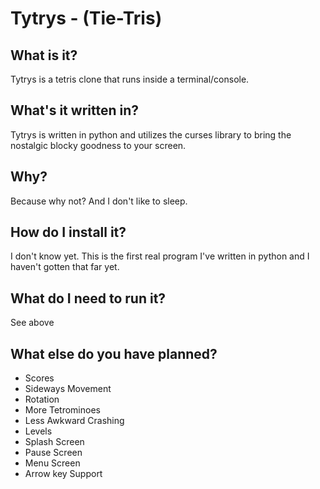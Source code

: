 Tytrys - (Tie-Tris)
===================

What is it?
-----------
Tytrys is a tetris clone that runs inside a terminal/console.

What's it written in?
---------------------
Tytrys is written in python and utilizes the curses library to bring the nostalgic blocky goodness to your screen.

Why?
----
Because why not? And I don't like to sleep.

How do I install it?
--------------------
I don't know yet. This is the first real program I've written in python and I haven't gotten that far yet.

What do I need to run it?
-------------------------
See above

What else do you have planned?
------------------------------
* Scores
* Sideways Movement
* Rotation
* More Tetrominoes
* Less Awkward Crashing
* Levels
* Splash Screen
* Pause Screen
* Menu Screen
* Arrow key Support




